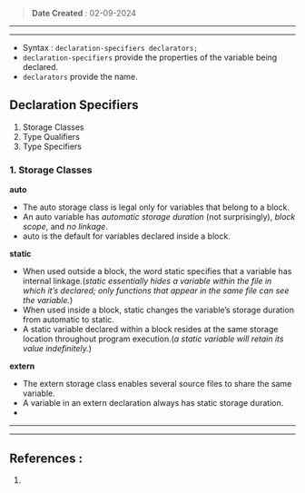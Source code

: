  >**Date Created** : 02-09-2024
--- 
---
- Syntax : `declaration-specifiers declarators;`
- `declaration-specifiers` provide the properties of the variable being declared.
- `declarators` provide the name.

## Declaration Specifiers
1. Storage Classes
2. Type Qualifiers
3. Type Specifiers

### 1. Storage Classes
**auto**
- The auto storage class is legal only for variables that belong to a block.
- An auto variable has _automatic storage duration_ (not surprisingly), _block scope_, and _no linkage_.
-  auto is the default for variables declared inside a block.

**static**
- When used outside a block, the word static specifies that a variable has internal linkage.(_static essentially hides a variable within the file in which it’s declared; only functions that appear in the same file can see the variable._)
- When used inside a block, static changes the variable’s storage duration from automatic to static.
- A static variable declared within a block resides at the same storage location throughout program execution.(_a static variable will retain its value indefinitely._)

**extern**
- The extern storage class enables several source files to share the same variable.
- A variable in an extern declaration always has static storage duration.
- 

---
---
## References :
1. 